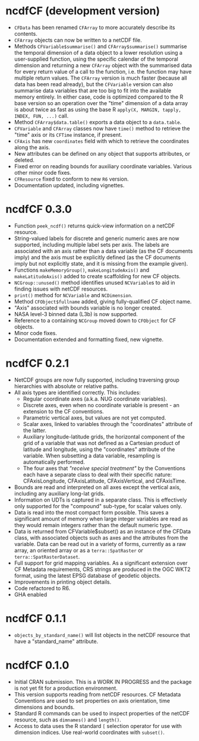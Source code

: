 # ncdfCF (development version)

-   `CFData` has been renamed `CFArray` to more accurately describe its contents.
-   `CFArray` objects can now be written to a netCDF file.
-   Methods `CFVariable$summarise()` and `CFArray$summarise()` summarise the 
    temporal dimension of a data object to a lower resolution using a user-supplied
    function, using the specific calendar of the temporal dimension and returning
    a new `CFArray` object with the summarised data for every return value of a 
    call to the function, i.e. the function may have multiple return values. The 
    `CFArray` version is much faster (because all data has been read already), 
    but the `CFVariable` version can also summarise data variables that are too 
    big to fit into the available memory entirely. In either case, code is
    optimized compared to the R base version so an operation over the "time"
    dimension of a data array is about twice as fast as using the base R
    `apply(X, MARGIN, tapply, INDEX, FUN, ...)` call.
-   Method `CFArray$data.table()` exports a data object to a `data.table`.
-   `CFVariable` and `CFArray` classes now have `time()` method to retrieve the
    "time" axis or its `CFTime` instance, if present.
-   `CFAxis` has new `coordinates` field with which to retrieve the coordinates
    along the axis.
-   New attributes can be defined on any object that supports attributes, or
    deleted.
-   Fixed error on reading bounds for auxiliary coordinate variables. Various 
    other minor code fixes.
-   `CFResource` fixed to conform to new `R6` version.
-   Documentation updated, including vignettes.

# ncdfCF 0.3.0

-   Function `peek_ncdf()` returns quick-view information on a netCDF resource.
-   String-valued labels for discrete and generic numeric axes are now
    supported, including multiple label sets per axis. The labels are
    associated with an axis rather than a data variable (as the CF
    documents imply) and the axis must be explicitly defined (as the CF
    documents imply but not explicitly state, and it is missing from the
    example given).
-   Functions `makeMemoryGroup()`, `makeLongitudeAxis()` and
    `makeLatitudeAxis()` added to create scaffolding for new CF objects.
-   `NCGroup::unused()` method identifies unused `NCVariable`s to aid in
    finding issues with netCDF resources.
-   `print()` method for `NCVariable` and `NCDimension`.
-   Method `CFObject$fullname` added, giving fully-qualified CF object name.
-   "Axis" associated with bounds variable is no longer created.
-   NASA level-3 binned data (L3b) is now supported.
-   Reference to a containing `NCGroup` moved down to `CFObject` for CF 
    objects.
-   Minor code fixes.
-   Documentation extended and formatting fixed, new vignette.

# ncdfCF 0.2.1

-   NetCDF groups are now fully supported, including traversing group
    hierarchies with absolute or relative paths.
-   All axis types are identified correctly. This includes:
    -   Regular coordinate axes (a.k.a. NUG coordinate variables).
    -   Discrete axes, even when no coordinate variable is present - an
        extension to the CF conventions.
    -   Parametric vertical axes, but values are not yet computed.
    -   Scalar axes, linked to variables through the "coordinates"
        attribute of the latter.
    -   Auxiliary longitude-latitude grids, the horizontal component of
        the grid of a variable that was not defined as a Cartesian
        product of latitude and longitude, using the "coordinates"
        attribute of the variable. When subsetting a data variable,
        resampling is automatically performed.
    -   The four axes that *"receive special treatment"* by the
        Conventions each have a separate class to deal with their
        specific nature: CFAxisLongitude, CFAxisLatitude,
        CFAxisVertical, and CFAxisTime.
-   Bounds are read and interpreted on all axes except the vertical
    axis, including any auxiliary long-lat grids.
-   Information on UDTs is captured in a separate class. This is
    effectively only supported for the "compound" sub-type, for scalar
    values only.
-   Data is read into the most compact form possible. This saves a
    significant amount of memory when large integer variables are read
    as they would remain integers rather than the default numeric type.
-   Data is returned from CFVariable\$subset() as an instance of the
    CFData class, with associated objects such as axes and the
    attributes from the variable. Data can be read out in a variety of
    forms, currently as a raw array, an oriented array or as a
    `terra::SpatRaster` or `terra::SpatRasterDataset`.
-   Full support for grid mapping variables. As a significant extension
    over CF Metadata requirements, CRS strings are produced in the OGC
    WKT2 format, using the latest EPSG database of geodetic objects.
-   Improvements in printing object details.
-   Code refactored to R6.
-   GHA enabled

# ncdfCF 0.1.1

-   `objects_by_standard_name()` will list objects in the netCDF
    resource that have a "standard_name" attribute.

# ncdfCF 0.1.0

-   Initial CRAN submission. This is a WORK IN PROGRESS and the package
    is not yet fit for a production environment.
-   This version supports reading from netCDF resources. CF Metadata
    Conventions are used to set properties on axis orientation, time
    dimensions and bounds.
-   Standard R commands can be used to inspect properties of the netCDF
    resource, such as `dimnames()` and `length()`.
-   Access to data uses the R standard `[` selection operator for use
    with dimension indices. Use real-world coordinates with `subset()`.
